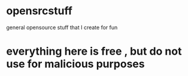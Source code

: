 # opensrcstuff
general opensource stuff that I create for fun

# everything here is free , but do not use for malicious purposes
